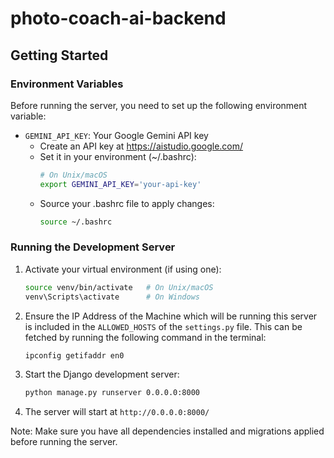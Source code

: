 # photo-coach-ai-backend

## Getting Started

### Environment Variables

Before running the server, you need to set up the following environment variable:

- `GEMINI_API_KEY`: Your Google Gemini API key
  - Create an API key at https://aistudio.google.com/
  - Set it in your environment (~/.bashrc):
    ```bash
    # On Unix/macOS
    export GEMINI_API_KEY='your-api-key'
    ```
  - Source your .bashrc file to apply changes:
    ```bash
    source ~/.bashrc
    ```

### Running the Development Server

1. Activate your virtual environment (if using one):
   ```bash
   source venv/bin/activate   # On Unix/macOS
   venv\Scripts\activate      # On Windows
   ```

2. Ensure the IP Address of the Machine which will be running this server is included in the `ALLOWED_HOSTS`
of the `settings.py` file. This can be fetched by running the following command in the terminal:
   ```bash
   ipconfig getifaddr en0
   ```

2. Start the Django development server:
   ```bash
   python manage.py runserver 0.0.0.0:8000
   ```

3. The server will start at `http://0.0.0.0:8000/`

Note: Make sure you have all dependencies installed and migrations applied before running the server.
